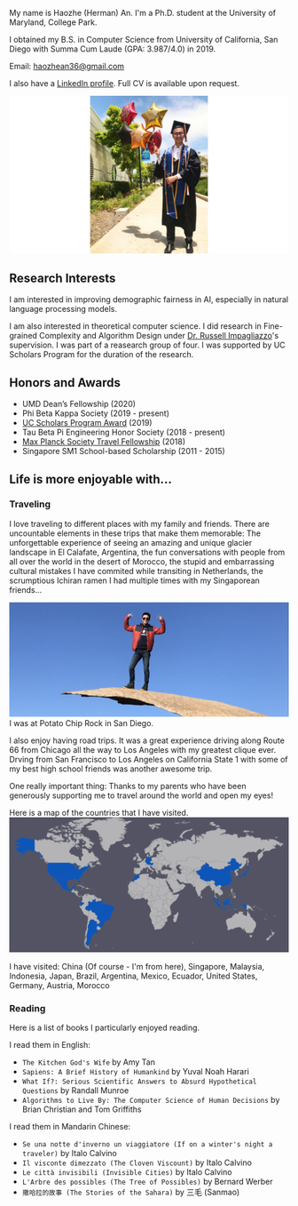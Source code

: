 My name is Haozhe (Herman) An. I'm a Ph.D. student at the University of Maryland, College Park. 

I obtained my B.S. in Computer Science from University of California, San Diego with Summa Cum Laude (GPA: 3.987/4.0) in 2019.

Email: haozhean36@gmail.com 

I also have a [LinkedIn profile](https://www.linkedin.com/in/haozhe-an/). Full CV is available upon request.

![grad](IMG_0243.JPG)

## Research Interests
I am interested in improving demographic fairness in AI, especially in natural language processing models.

I am also interested in theoretical computer science. I did research in Fine-grained Complexity and Algorithm Design under [Dr. Russell Impagliazzo](http://cseweb.ucsd.edu/~russell/)'s supervision. I was part of a reasearch group of four. I was supported by UC Scholars Program for the duration of the research. 

## Honors and Awards
- UMD Dean’s Fellowship (2020)
- Phi Beta Kappa Society (2019 - present)
- [UC Scholars Program Award](https://students.ucsd.edu/sponsor/uc-scholars/index.html) (2019)
- Tau Beta Pi Engineering Honor Society (2018 - present)
- [Max Planck Society Travel Fellowship](https://cmmrs2018.mpi-sws.org/) (2018)
- Singapore SM1 School-based Scholarship (2011 - 2015)

## Life is more enjoyable with...
### Traveling 
I love traveling to different places with my family and friends. There are uncountable elements in these trips that make them memorable: The unforgettable experience of seeing an amazing and unique glacier landscape in El Calafate, Argentina, the fun conversations with people from all over the world in the desert of Morocco, the stupid and embarrassing cultural mistakes I have commited while transiting in Netherlands, the scrumptious Ichiran ramen I had multiple times with my Singaporean friends... 

![potatochips](IMG_3446.jpg)
I was at Potato Chip Rock in San Diego.

I also enjoy having road trips. It was a great experience driving along Route 66 from Chicago all the way to Los Angeles with my greatest clique ever. Drving from San Francisco to Los Angeles on California State 1 with some of my best high school friends was another awesome trip.

One really important thing: Thanks to my parents who have been generously supporting me to travel around the world and open my eyes!

Here is a map of the countries that I have visited.
![map](amCharts.png)

I have visited:
China (Of course - I'm from here), Singapore, Malaysia, Indonesia, Japan, Brazil, Argentina, Mexico, Ecuador, United States, Germany, Austria, Morocco

### Reading
Here is a list of books I particularly enjoyed reading.

I read them in English:
- `The Kitchen God's Wife` by Amy Tan
- `Sapiens: A Brief History of Humankind` by Yuval Noah Harari 
- `What If?: Serious Scientific Answers to Absurd Hypothetical Questions` by Randall Munroe 
- `Algorithms to Live By: The Computer Science of Human Decisions` by Brian Christian and Tom Griffiths 


I read them in Mandarin Chinese:
- `Se una notte d'inverno un viaggiatore (If on a winter's night a traveler)` by Italo Calvino
- `Il visconte dimezzato (The Cloven Viscount)` by Italo Calvino
- `Le città invisibili (Invisible Cities)` by Italo Calvino
- `L'Arbre des possibles (The Tree of Possibles)` by Bernard Werber
- `撒哈拉的故事 (The Stories of the Sahara)` by 三毛 (Sanmao)
